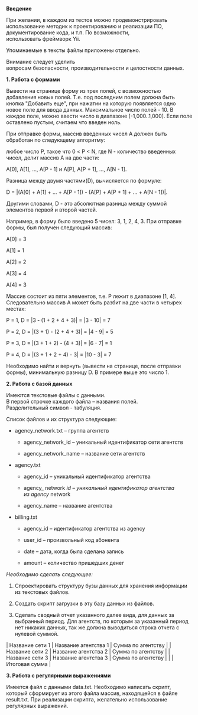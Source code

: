 **Введение**

При желании, в каждом из тестов можно продемонстрировать использование методик к проектированию и реализации ПО, документирование кода, и т.п. По возможности, использовать фреймворк Yii.

Упоминаемые в тексты файлы приложены отдельно.

Внимание следует уделить вопросам безопасности, производительности и целостности данных.

  


**1. Работа с формами**

Вывести на странице форму из трех полей, с возможностью добавления новых полей. Т.е. под последним полем должна быть кнопка "Добавить еще", при нажатии на которую появляется одно новое поле для ввода данных. Максимальное число полей - 10. В каждое поле, можно ввести число в диапазоне [-1,000..1,000]. Если поле оставлено пустым, считаем что введен ноль.

При отправке формы, массив введенных чисел A должен быть обработан по следующему алгоритму:

любое число P, такое что 0 < P < N, где N - количество введенных чисел, делит массив A на две части:

A[0], A[1], ..., A[P - 1] и A[P], A[P + 1], ..., A[N - 1].

Разница между двумя частями(D), вычисляется по формуле:

D = |(A[0] + A[1] + ... + A[P - 1]) - (A[P] + A[P + 1] + ... + A[N - 1])|.

Другими словами, D - это абсолютная разница между суммой элементов первой и второй частей.

Например, в форму было введено 5 чисел: 3, 1, 2, 4, 3. При отправке формы, был получен следующий массив:

A[0] = 3

A[1] = 1

A[2] = 2

A[3] = 4

A[4] = 3

Массив состоит из пяти элементов, т.е. P лежит в диапазоне [1, 4]. Следовательно массив А может быть разбит на две части в четырех местах:

P = 1, D = |3 - (1 + 2 + 4 + 3)| = |3 - 10| = 7

P = 2, D = |(3 + 1) - (2 + 4 + 3)| = |4 - 9| = 5

P = 3, D = |(3 + 1 + 2) - (4 + 3)| = |6 - 7| = 1

P = 4, D = |(3 + 1 + 2 + 4) - 3| = |10 - 3| = 7

Необходимо найти и вернуть (вывести на странице, после отправки формы), минимальную разницу D. В примере выше это число 1.

  
  


**2. Работа с базой данных**

Имеются текстовые файлы с данными.   
В первой строчке каждого файла – названия полей.   
Разделительный символ - табуляция.

Список файлов и их структура следующие:


* agency_network.txt – группа агентств


    * agency_network_id – уникальный идентификатор сети агентств


    * agency_network_name – название сети агентств  
  
  





* agency.txt


    * agency_id – уникальный идентификатор агентства


    * agency_ network _id – уникальный идентификатор агентства из agency_ network


    * agency_name – название агентства  
  
  





* billing.txt


    * agency_id – идентификатор агентства из agency


    * user_id – произвольный код абонента


    * date – дата, когда была сделана запись


    * amount – количество пришедших денег





_Необходимо сделать следующее:_

1. Спроектировать структуру бузы данных для хранения информации из текстовых файлов.

2. Создать скрипт загрузки в эту базу данных из файлов.

3. Сделать сводный отчет указанного далее вида, для данных за выбранный период. Для агентств, по которым за указанный период нет никаких данных, так же должна выводиться строка отчета с нулевой суммой.


| Название сети 1  | Название агентства 1 | Сумма по агентству  |
| Название сети 2  | Название агентства 2 | Сумма по агентству  |
| Название сети 3  | Название агентства 3 | Сумма по агентству  |
|                                         | Итоговая сумма      |
  


**3. Работа с регулярными выражениями**

Имеется файл с данными data.txt. Необходимо написать скрипт, который сформирует из этого файла массив, находящейся в файле result.txt. При реализации скрипта, желательно использование регулярных выражений.

